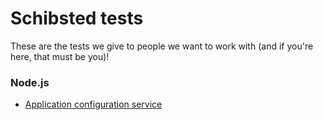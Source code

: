 # Schibsted tests

These are the tests we give to people we want to work with (and if you're here,
that must be you)!

### Node.js

* [Application configuration service](https://github.com/schibsted/tests/blob/master/APPLICATION_CONFIGURATION_SERVICE.md)

